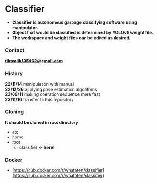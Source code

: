 # Classifier

+ **Classifier is autonomous garbage classifying software using manipulator.**  
+ **Object that would be classified is determined by YOLOv8 weight file.**  
+ **The workspace and weight files can be edited as desired.**  

### Contact

**tiktaalik135462@gmail.com**  

### History
**22/11/14** manipulation with manual  
**22/12/26** applying pose estimation algorithms  
**23/09/11** making operation sequence more fast  
**23/11/10** transfer to this repository  

### Cloning

**It should be cloned in root directory**

+ etc
+ home
+ root
  + classifier  &larr; **here!**

### Docker

+ [https://hub.docker.com/r/whataten/classifier](https://hub.docker.com/r/whataten/classifier)
